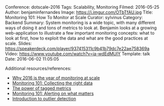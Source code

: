 Conference: dotscale-2016
Tags: Scalability, Monitoring
Filmed: 2016-05-25
Author: benjaminfernandes
Image: https://i.imgur.com/OTbTfAU.jpg
Title: Monitoring 101: How To Monitor at Scale
Curator: sylvinus
Category: Backend
Summary: System monitoring is a wide topic, with many different ways of doing it and tons of metrics to look at. Benjamin looks at a growing web-application to illustrate a few important monitoring concepts: what to look at first, how to exploit the data and what are the good practices at scale.
Slides: https://speakerdeck.com/player/937415311c9b41b79dc7e22ae758369a
Video: https://www.youtube.com/watch?v=ia-wdEdMUIY
Template: talk
Date: 2016-06-02 11:05:05

Additional resources/references:

- [Why 2016 is the year of monitoring at scale](https://www.datadoghq.com/blog/2016-monitoring-at-scale/)
- [Monitoring 101: Collecting the right data](https://www.datadoghq.com/blog/monitoring-101-collecting-data/)
- [The power of tagged metrics](https://www.datadoghq.com/blog/the-power-of-tagged-metrics/)
- [Monitoring 101: Alerting on what matters](https://www.datadoghq.com/blog/monitoring-101-alerting/)
- [Introduction to outlier detection](https://www.datadoghq.com/blog/introducing-outlier-detection-in-datadog/)
